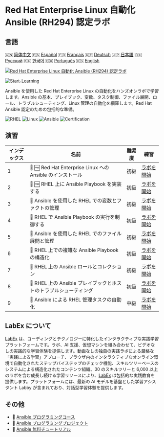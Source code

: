 # Red Hat Enterprise Linux 自動化 Ansible (RH294) 認定ラボ

## 言語

🇨🇳 [简体中文](README_zh.md) 🇪🇸 [Español](README_es.md) 🇫🇷 [Français](README_fr.md) 🇩🇪 [Deutsch](README_de.md) 🇯🇵 [日本語](README_ja.md) 🇷🇺 [Русский](README_ru.md) 🇰🇷 [한국어](README_ko.md) 🇧🇷 [Português](README_pt.md) 🇺🇸 [English](README.md) 

[![Red Hat Enterprise Linux 自動化 Ansible (RH294) 認定ラボ](https://cover-creator.labex.io/red-hat-enterprise-linux-automation-with-ansible-rh294.png?lang=ja)](https://labex.io/ja/courses/red-hat-enterprise-linux-automation-with-ansible-rh294)

[![Start-Learning](https://img.shields.io/badge/Start-Learning-whitesmoke?style=for-the-badge)](https://labex.io/ja/courses/red-hat-enterprise-linux-automation-with-ansible-rh294)

Ansible を使用した Red Hat Enterprise Linux の自動化をハンズオンラボで学習します。Ansible の基本、プレイブック、変数、タスク制御、ファイル展開、ロール、トラブルシューティング、Linux 管理の自動化を網羅します。Red Hat Ansible 認定のための包括的な準備。

![RHEL](https://img.shields.io/badge/RHEL-whitesmoke?style=for-the-badge&logo=rhel)
![Linux](https://img.shields.io/badge/Linux-whitesmoke?style=for-the-badge&logo=linux)
![Ansible](https://img.shields.io/badge/Ansible-whitesmoke?style=for-the-badge&logo=ansible)
![Certification](https://img.shields.io/badge/Certification-whitesmoke?style=for-the-badge&logo=certification)


## 演習

|   インデックス | 名前                                                               | 難易度   | 練習                                                                                                                                                                                            |
|----------------|--------------------------------------------------------------------|----------|-------------------------------------------------------------------------------------------------------------------------------------------------------------------------------------------------|
|              1 | 🧩 🆓 Red Hat Enterprise Linux への Ansible のインストール         | 初級     | <a target='_blank' href='https://labex.io/ja/labs/rhel-install-ansible-on-red-hat-enterprise-linux-590544?course=red-hat-enterprise-linux-automation-with-ansible-rh294'>ラボを開始</a>         |
|              2 | 🧩 🆓 RHEL 上に Ansible Playbook を実装する                        | 初級     | <a target='_blank' href='https://labex.io/ja/labs/ansible-implement-an-ansible-playbook-on-rhel-590552?course=red-hat-enterprise-linux-automation-with-ansible-rh294'>ラボを開始</a>            |
|              3 | 🧩  Ansible を使用した RHEL での変数とファクトの管理               | 初級     | <a target='_blank' href='https://labex.io/ja/labs/ansible-manage-variables-and-facts-in-rhel-with-ansible-590560?course=red-hat-enterprise-linux-automation-with-ansible-rh294'>ラボを開始</a>  |
|              4 | 🧩  RHEL で Ansible Playbook の実行を制御する                      | 初級     | <a target='_blank' href='https://labex.io/ja/labs/rhel-control-ansible-playbook-execution-on-rhel-590569?course=red-hat-enterprise-linux-automation-with-ansible-rh294'>ラボを開始</a>          |
|              5 | 🧩  Ansible を使用した RHEL でのファイル展開と管理                 | 初級     | <a target='_blank' href='https://labex.io/ja/labs/ansible-deploy-and-manage-files-on-rhel-with-ansible-590573?course=red-hat-enterprise-linux-automation-with-ansible-rh294'>ラボを開始</a>     |
|              6 | 🧩  RHEL 上での複雑な Ansible Playbook の構造化                    | 初級     | <a target='_blank' href='https://labex.io/ja/labs/ansible-structuring-complex-ansible-playbooks-on-rhel-590576?course=red-hat-enterprise-linux-automation-with-ansible-rh294'>ラボを開始</a>    |
|              7 | 🧩  RHEL 上の Ansible ロールとコレクション                         | 初級     | <a target='_blank' href='https://labex.io/ja/labs/ansible-ansible-roles-and-collections-on-rhel-590574?course=red-hat-enterprise-linux-automation-with-ansible-rh294'>ラボを開始</a>            |
|              8 | 🧩  RHEL 上の Ansible プレイブックとホストのトラブルシューティング | 初級     | <a target='_blank' href='https://labex.io/ja/labs/ansible-troubleshoot-ansible-playbooks-and-hosts-on-rhel-590577?course=red-hat-enterprise-linux-automation-with-ansible-rh294'>ラボを開始</a> |
|              9 | 🧩  Ansible による RHEL 管理タスクの自動化                         | 中級     | <a target='_blank' href='https://labex.io/ja/labs/ansible-automate-rhel-administration-tasks-with-ansible-590613?course=red-hat-enterprise-linux-automation-with-ansible-rh294'>ラボを開始</a>  |

## LabEx について

[LabEx](https://labex.io) は、コーディングとテクノロジーに特化したインタラクティブな実践学習プラットフォームです。ラボ、AI 支援、仮想マシンを組み合わせて、ビデオなしの実践的な学習体験を提供します。動画なしの独自の実践ラボによる厳格な「実践による学習」アプローチ、ブラウザ内のインタラクティブなオンライン環境で自動化されたステップバイステップのチェック機能、スキルツリーベースのシステムによる構造化されたコンテンツ組織、30 のスキルツリーと 6,000 以上のラボを含む成長し続ける学習リソースにより、[LabEx](https://labex.io) は包括的な実践教育を提供します。プラットフォームには、最新の AI モデルを基盤とした学習アシスタント Labby が含まれており、対話型学習体験を提供します。

## その他

- 🔗 [Ansible プログラミングコース](https://github.com/labex-labs/awesome-programming-courses)
- 🔗 [Ansible プログラミングプロジェクト](https://github.com/labex-labs/awesome-programming-projects)
- 🔗 [Ansible 無料チュートリアル](https://github.com/labex-labs/ansible-free-tutorials)


